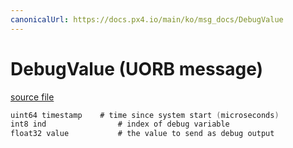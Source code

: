 ```yaml
---
canonicalUrl: https://docs.px4.io/main/ko/msg_docs/DebugValue
---
```


# DebugValue (UORB message)



[source file](https://github.com/PX4/PX4-Autopilot/blob/release/1.14/msg/DebugValue.msg)

```c
uint64 timestamp    # time since system start (microseconds)
int8 ind                # index of debug variable
float32 value           # the value to send as debug output

```
